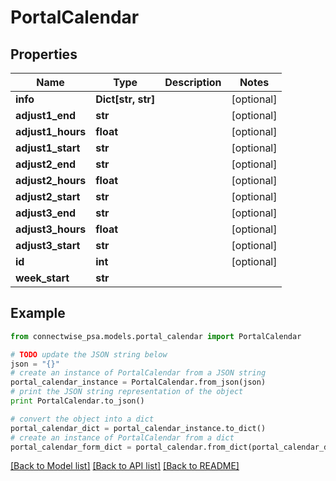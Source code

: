 # PortalCalendar


## Properties
Name | Type | Description | Notes
------------ | ------------- | ------------- | -------------
**info** | **Dict[str, str]** |  | [optional] 
**adjust1_end** | **str** |  | [optional] 
**adjust1_hours** | **float** |  | [optional] 
**adjust1_start** | **str** |  | [optional] 
**adjust2_end** | **str** |  | [optional] 
**adjust2_hours** | **float** |  | [optional] 
**adjust2_start** | **str** |  | [optional] 
**adjust3_end** | **str** |  | [optional] 
**adjust3_hours** | **float** |  | [optional] 
**adjust3_start** | **str** |  | [optional] 
**id** | **int** |  | [optional] 
**week_start** | **str** |  | 

## Example

```python
from connectwise_psa.models.portal_calendar import PortalCalendar

# TODO update the JSON string below
json = "{}"
# create an instance of PortalCalendar from a JSON string
portal_calendar_instance = PortalCalendar.from_json(json)
# print the JSON string representation of the object
print PortalCalendar.to_json()

# convert the object into a dict
portal_calendar_dict = portal_calendar_instance.to_dict()
# create an instance of PortalCalendar from a dict
portal_calendar_form_dict = portal_calendar.from_dict(portal_calendar_dict)
```
[[Back to Model list]](../README.md#documentation-for-models) [[Back to API list]](../README.md#documentation-for-api-endpoints) [[Back to README]](../README.md)


